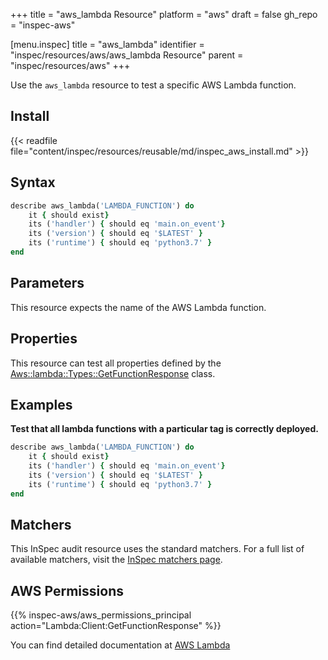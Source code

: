+++
title = "aws_lambda Resource"
platform = "aws"
draft = false
gh_repo = "inspec-aws"

[menu.inspec]
title = "aws_lambda"
identifier = "inspec/resources/aws/aws_lambda Resource"
parent = "inspec/resources/aws"
+++

Use the `aws_lambda` resource to test a specific AWS Lambda function.

## Install

{{< readfile file="content/inspec/resources/reusable/md/inspec_aws_install.md" >}}

## Syntax

```ruby
describe aws_lambda('LAMBDA_FUNCTION') do
    it { should exist}
    its ('handler') { should eq 'main.on_event'}
    its ('version') { should eq '$LATEST' }
    its ('runtime') { should eq 'python3.7' }
end
```

## Parameters

This resource expects the name of the AWS Lambda function.

## Properties

This resource can test all properties defined by the [Aws::lambda::Types::GetFunctionResponse](https://docs.aws.amazon.com/sdk-for-ruby/v3/api/Aws/Lambda/Types/GetFunctionResponse.html) class.

## Examples


**Test that all lambda functions with a particular tag is correctly deployed.**

```ruby
describe aws_lambda('LAMBDA_FUNCTION') do
    it { should exist}
    its ('handler') { should eq 'main.on_event'}
    its ('version') { should eq '$LATEST' }
    its ('runtime') { should eq 'python3.7' }
end
```

## Matchers

This InSpec audit resource uses the standard matchers.  For a full list of available matchers, visit the [InSpec matchers page](https://www.inspec.io/docs/reference/matchers/).


## AWS Permissions

{{% inspec-aws/aws_permissions_principal action="Lambda:Client:GetFunctionResponse" %}}

You can find detailed documentation at [AWS Lambda](https://docs.aws.amazon.com/lambda/latest/dg/lambda-api-permissions-ref.html)
